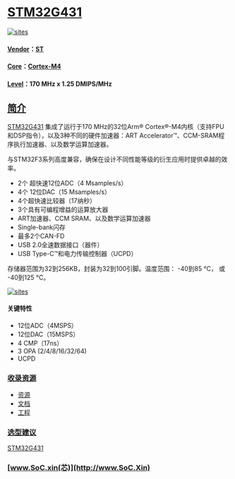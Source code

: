 ﻿# [STM32G431](https://github.com/SoCXin/STM32G431)

[![sites](http://182.61.61.133/link/resources/SoC.png)](http://www.SoC.Xin)

#### [Vendor](https://github.com/SoCXin/Vendor)：[ST](https://www.st.com/zh/microcontrollers-microprocessors/STM32G431.html)
#### [Core](https://github.com/SoCXin/Cortex)：[Cortex-M4](https://github.com/SoCXin/CM4)
#### [Level](https://github.com/SoCXin/Level)：170 MHz x 1.25 DMIPS/MHz

## [简介](https://github.com/SoCXin/STM32G431/wiki)

[STM32G431](https://github.com/SoCXin/STM32G431) 集成了运行于170 MHz的32位Arm® Cortex®-M4内核（支持FPU和DSP指令），以及3种不同的硬件加速器：ART Accelerator™、CCM-SRAM程序执行加速器、以及数学运算加速器。

与STM32F3系列高度兼容，确保在设计不同性能等级的衍生应用时提供卓越的效率。

* 2个 超快速12位ADC（4 Msamples/s）
* 4个 12位DAC（15 Msamples/s）
* 4个超快速比较器（17纳秒）
* 3个具有可编程增益的运算放大器
* ART加速器、CCM SRAM、以及数学运算加速器
* Single-bank闪存
* 最多2个CAN-FD
* USB 2.0全速数据接口（器件）
* USB Type-C™和电力传输控制器（UCPD）

存储器范围为32到256KB，封装为32到100引脚。温度范围： -40到85 °C， 或 -40到125 °C。

[![sites](docs/STM32G431.png)](https://my.st.com/content/my_st_com/zh/products/microcontrollers-microprocessors/stm32-32-bit-arm-cortex-mcus/stm32-mainstream-mcus/stm32g4-series/stm32g4x1.html)

#### 关键特性

* 12位ADC（4MSPS）
* 12位DAC（15MSPS）
* 4 CMP（17ns）
* 3 OPA (2/4/8/16/32/64)
* UCPD

### [收录资源](https://github.com/SoCXin/STM32G431)

* [资源](src/)
* [文档](docs/)
* [工程](project/)

### [选型建议](https://github.com/SoCXin)

[STM32G431](https://github.com/SoCXin/STM32G431)

###  [www.SoC.xin(芯)](http://www.SoC.Xin)
